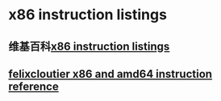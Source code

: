 # x86 instruction listings

## 维基百科[x86 instruction listings](https://en.wikipedia.org/wiki/X86_instruction_listings)



## [felixcloutier x86 and amd64 instruction reference](https://www.felixcloutier.com/x86/)